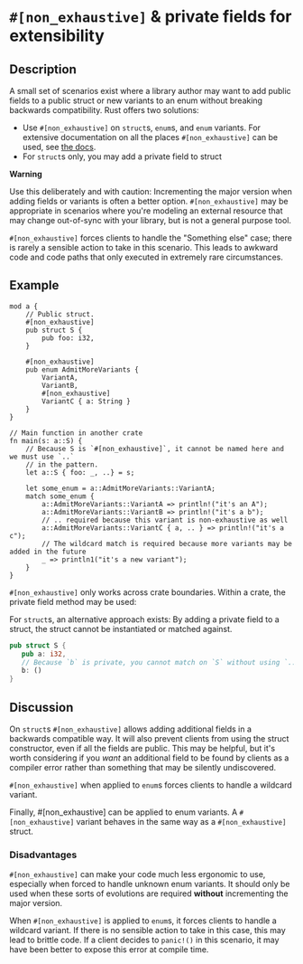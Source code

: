 # `#[non_exhaustive]` & private fields for extensibility

## Description

A small set of scenarios exist where a library author may want to add public fields to a public struct or new variants to an enum without breaking backwards compatibility. Rust offers two solutions:
-  Use `#[non_exhaustive]` on `struct`s, `enum`s, and `enum` variants. For extensive documentation on all the places `#[non_exhaustive]` can be used, see [the docs](https://doc.rust-lang.org/reference/attributes/type_system.html#the-non_exhaustive-attribute).
- For `struct`s only, you may add a private field to struct

**Warning**

Use this deliberately and with caution: Incrementing the major version when adding fields or variants is often a better option. `#[non_exhaustive]` may be appropriate in scenarios where you're modeling an external resource that may change out-of-sync with your library, but is not a general purpose tool.

`#[non_exhaustive]` forces clients to handle the "Something else" case; there is rarely a sensible action to take in this scenario. This leads to awkward code and code paths that only executed in extremely rare circumstances.

## Example

```rust,ignore
mod a {
    // Public struct.
    #[non_exhaustive]
    pub struct S {
        pub foo: i32,
    }
    
    #[non_exhaustive]
    pub enum AdmitMoreVariants {
        VariantA,
        VariantB,
        #[non_exhaustive]
        VariantC { a: String }
    }
}

// Main function in another crate
fn main(s: a::S) {
    // Because S is `#[non_exhaustive]`, it cannot be named here and we must use `..`
    // in the pattern.
    let a::S { foo: _, ..} = s;
    
    let some_enum = a::AdmitMoreVariants::VariantA;
    match some_enum {
        a::AdmitMoreVariants::VariantA => println!("it's an A");
        a::AdmitMoreVariants::VariantB => println!("it's a b");
        // .. required because this variant is non-exhaustive as well
        a::AdmitMoreVariants::VariantC { a, .. } => println!("it's a c");
        // The wildcard match is required because more variants may be added in the future
        _ => println1("it's a new variant");
    }
}
```

`#[non_exhaustive]` only works across crate boundaries. Within a crate, the private field method may be used:

For `struct`s, an alternative approach exists: By adding a private field to a struct, the struct cannot be instantiated or matched against.

```rust
pub struct S {
   pub a: i32,
   // Because `b` is private, you cannot match on `S` without using `..` and `S` cannot be directly instantiated
   b: ()
}
```

## Discussion

On `struct`s `#[non_exhaustive]` allows adding additional fields in a backwards compatible way. It will also prevent clients from using the struct constructor, even if all the fields are public. This may be helpful, but it's worth considering if you _want_ an additional field to be found by clients as a compiler error rather than something that may be silently undiscovered.

`#[non_exhaustive]` when applied to `enum`s forces clients to handle a wildcard variant.

Finally, #[non_exhaustive] can be applied to enum variants. A `#[non_exhaustive]` variant behaves in the same way as a `#[non_exhaustive]` struct.

### Disadvantages
`#[non_exhaustive]` can make your code much less ergonomic to use, especially when forced to handle unknown enum variants. It should only be used when these sorts of evolutions are required **without** incrementing the major version.

When `#[non_exhaustive]` is applied to `enum`s, it forces clients to handle a wildcard variant. If there is no sensible action to take in this case, this may lead to brittle code. If a client decides to `panic!()` in this scenario, it may have been better to expose this error at compile time.
